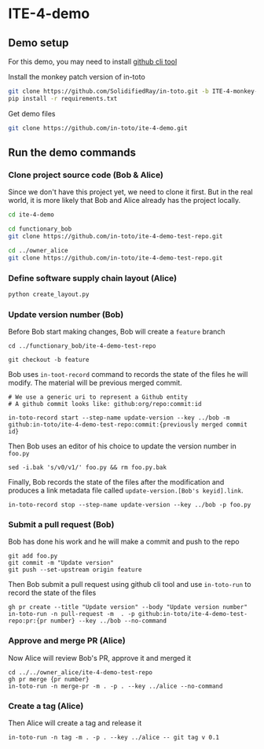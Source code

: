 # ITE-4-demo

## Demo setup

For this demo, you may need to install [github cli tool](https://cli.github.com/)

Install the monkey patch version of in-toto

```bash
git clone https://github.com/SolidifiedRay/in-toto.git -b ITE-4-monkey-patch
pip install -r requirements.txt
```

Get demo files
```bash
git clone https://github.com/in-toto/ite-4-demo.git
```


## Run the demo commands

### Clone project source code (Bob & Alice)
Since we don't have this project yet, we need to clone it first. But in the real world, it is more likely that Bob and Alice already has the project locally.

```bash
cd ite-4-demo

cd functionary_bob
git clone https://github.com/in-toto/ite-4-demo-test-repo.git

cd ../owner_alice
git clone https://github.com/in-toto/ite-4-demo-test-repo.git
```

### Define software supply chain layout (Alice)

```bash
python create_layout.py
```

### Update version number (Bob)
Before Bob start making changes, Bob will create a `feature` branch
```
cd ../functionary_bob/ite-4-demo-test-repo

git checkout -b feature
```

Bob uses `in-toot-record` command to records the state of the files he will modify. The material will be previous merged commit.
```shell
# We use a generic uri to represent a Github entity
# A github commit looks like: github:org/repo:commit:id

in-toto-record start --step-name update-version --key ../bob -m github:in-toto/ite-4-demo-test-repo:commit:{previously merged commit id}
```

Then Bob uses an editor of his choice to update the version number in `foo.py`
```
sed -i.bak 's/v0/v1/' foo.py && rm foo.py.bak
```

Finally, Bob records the state of the files after the modification and produces a link metadata file called `update-version.[Bob's keyid].link`.
```
in-toto-record stop --step-name update-version --key ../bob -p foo.py
```

### Submit a pull request (Bob)
Bob has done his work and he will make a commit and push to the repo
```
git add foo.py
git commit -m "Update version"
git push --set-upstream origin feature
```

Then Bob submit a pull request using github cli tool and use `in-toto-run` to record the state of the files
```
gh pr create --title "Update version" --body "Update version number"
in-toto-run -n pull-request -m  . -p github:in-toto/ite-4-demo-test-repo:pr:{pr number} --key ../bob --no-command
```

### Approve and merge PR (Alice)
Now Alice will review Bob's PR, approve it and merged it
```
cd ../../owner_alice/ite-4-demo-test-repo
gh pr merge {pr number}
in-toto-run -n merge-pr -m . -p . --key ../alice --no-command
```

### Create a tag (Alice)
Then Alice will create a tag and release it
```
in-toto-run -n tag -m . -p . --key ../alice -- git tag v 0.1
```
